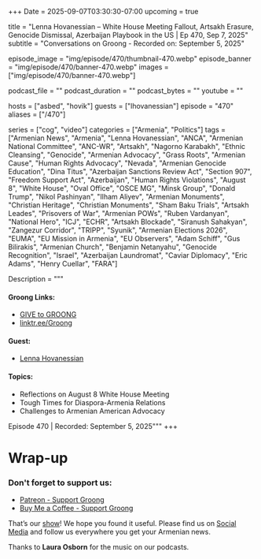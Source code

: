 +++
Date = 2025-09-07T03:30:30-07:00
upcoming = true

title = "Lenna Hovanessian – White House Meeting Fallout, Artsakh Erasure, Genocide Dismissal, Azerbaijan Playbook in the US | Ep 470, Sep 7, 2025"
subtitle = "Conversations on Groong - Recorded on: September 5, 2025"

episode_image = "img/episode/470/thumbnail-470.webp"
episode_banner = "img/episode/470/banner-470.webp"
images = ["img/episode/470/banner-470.webp"]

podcast_file     = ""
podcast_duration = ""
podcast_bytes    = ""
youtube = ""

hosts = ["asbed", "hovik"]
guests = ["lhovanessian"]
episode = "470"
aliases = ["/470"]

series = ["cog", "video"]
categories = ["Armenia", "Politics"]
tags = ["Armenian News", "Armenia", "Lenna Hovanessian", "ANCA", "Armenian National Committee", "ANC-WR", "Artsakh", "Nagorno Karabakh", "Ethnic Cleansing", "Genocide", "Armenian Advocacy", "Grass Roots", "Armenian Cause", "Human Rights Advocacy", "Nevada", "Armenian Genocide Education", "Dina Titus", "Azerbaijan Sanctions Review Act", "Section 907", "Freedom Support Act", "Azerbaijan", "Human Rights Violations", "August 8", "White House", "Oval Office", "OSCE MG", "Minsk Group", "Donald Trump", "Nikol Pashinyan", "Ilham Aliyev", "Armenian Monuments", "Christian Heritage", "Christian Monuments", "Sham Baku Trials", "Artsakh Leades", "Prisovers of War", "Armenian POWs", "Ruben Vardanyan", "National Hero", "ICJ", "ECHR", "Artsakh Blockade", "Siranush Sahakyan", "Zangezur Corridor", "TRIPP", "Syunik", "Armenian Elections 2026", "EUMA", "EU Mission in Armenia", "EU Observers", "Adam Schiff", "Gus Bilirakis", "Armenian Church", "Benjamin Netanyahu", "Genocide Recognition", "Israel", "Azerbaijan Laundromat", "Caviar Diplomacy", "Eric Adams", "Henry Cuellar", "FARA"]

Description = """

#### Groong Links:
* [GIVE to GROONG](https://podcasts.groong.org/donate)
* [linktr.ee/Groong](https://linktr.ee/groong)

#### Guest:
* [Lenna Hovanessian](https://podcasts.groong.org/guest/lhovanessian)


#### Topics:
* Reflections on August 8 White House Meeting
* Tough Times for Diaspora-Armenia Relations
* Challenges to Armenian American Advocacy

Episode 470 | Recorded: September 5, 2025"""
+++




# Wrap-up

### **Don't forget to support us:**
* [Patreon - Support Groong](https://www.patreon.com/ann_groong)
* [Buy Me a Coffee - Support Groong](https://www.buymeacoffee.com/groong)


That’s our [show](https://podcasts.groong.org/)! We hope you found it useful. Please find us on [Social Media](https://linktr.ee/groong) and follow us everywhere you get your Armenian news.

Thanks to **Laura Osborn** for the music on our podcasts.

